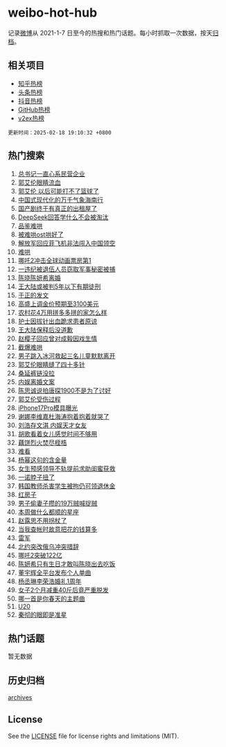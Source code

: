 # weibo-hot-hub

记录[微博](https://www.weibo.com)从 2021-1-7 日至今的热搜和热门话题。每小时抓取一次数据，按天[归档](archives)。

## 相关项目

- [知乎热榜](https://github.com/lonnyzhang423/zhihu-hot-hub)
- [头条热榜](https://github.com/lonnyzhang423/toutiao-hot-hub)
- [抖音热榜](https://github.com/lonnyzhang423/douyin-hot-hub)
- [GitHub热榜](https://github.com/lonnyzhang423/github-hot-hub)
- [v2ex热榜](https://github.com/lonnyzhang423/v2ex-hot-hub)


`更新时间：2025-02-18 19:10:32 +0800`

## 热门搜索

1. [总书记一直心系民营企业](https://m.weibo.cn/search?containerid=100103type%3D1%26t%3D10%26q%3D%23%E6%80%BB%E4%B9%A6%E8%AE%B0%E4%B8%80%E7%9B%B4%E5%BF%83%E7%B3%BB%E6%B0%91%E8%90%A5%E4%BC%81%E4%B8%9A%23&stream_entry_id=51&isnewpage=1&extparam=seat%3D1%26c_type%3D51%26cate%3D10103%26pos%3D0%26q%3D%2523%25E6%2580%25BB%25E4%25B9%25A6%25E8%25AE%25B0%25E4%25B8%2580%25E7%259B%25B4%25E5%25BF%2583%25E7%25B3%25BB%25E6%25B0%2591%25E8%2590%25A5%25E4%25BC%2581%25E4%25B8%259A%2523%26dgr%3D0%26filter_type%3Drealtimehot%26stream_entry_id%3D51%26display_time%3D1739877031%26pre_seqid%3D173987703117501070822102)
1. [郭艾伦眼睛流血](https://m.weibo.cn/search?containerid=100103type%3D1%26t%3D10%26q%3D%23%E9%83%AD%E8%89%BE%E4%BC%A6%E7%9C%BC%E7%9D%9B%E6%B5%81%E8%A1%80%23&stream_entry_id=31&isnewpage=1&extparam=seat%3D1%26flag%3D1%26realpos%3D1%26lcate%3D5001%26c_type%3D31%26cate%3D5001%26pos%3D0%26band_rank%3D1%26q%3D%2523%25E9%2583%25AD%25E8%2589%25BE%25E4%25BC%25A6%25E7%259C%25BC%25E7%259D%259B%25E6%25B5%2581%25E8%25A1%2580%2523%26dgr%3D0%26filter_type%3Drealtimehot%26stream_entry_id%3D31%26display_time%3D1739877031%26pre_seqid%3D173987703117501070822102)
1. [郭艾伦 以后可能打不了篮球了](https://m.weibo.cn/search?containerid=100103type%3D1%26t%3D10%26q%3D%E9%83%AD%E8%89%BE%E4%BC%A6+%E4%BB%A5%E5%90%8E%E5%8F%AF%E8%83%BD%E6%89%93%E4%B8%8D%E4%BA%86%E7%AF%AE%E7%90%83%E4%BA%86&stream_entry_id=31&isnewpage=1&extparam=seat%3D1%26flag%3D1%26realpos%3D2%26lcate%3D5001%26c_type%3D31%26cate%3D5001%26pos%3D1%26band_rank%3D2%26q%3D%25E9%2583%25AD%25E8%2589%25BE%25E4%25BC%25A6%2520%25E4%25BB%25A5%25E5%2590%258E%25E5%258F%25AF%25E8%2583%25BD%25E6%2589%2593%25E4%25B8%258D%25E4%25BA%2586%25E7%25AF%25AE%25E7%2590%2583%25E4%25BA%2586%26dgr%3D0%26filter_type%3Drealtimehot%26stream_entry_id%3D31%26display_time%3D1739877031%26pre_seqid%3D173987703117501070822102)
1. [中国式现代化的万千气象海南行](https://m.weibo.cn/search?containerid=100103type%3D1%26t%3D10%26q%3D%23%E4%B8%AD%E5%9B%BD%E5%BC%8F%E7%8E%B0%E4%BB%A3%E5%8C%96%E7%9A%84%E4%B8%87%E5%8D%83%E6%B0%94%E8%B1%A1%E6%B5%B7%E5%8D%97%E8%A1%8C%23&stream_entry_id=31&isnewpage=1&extparam=seat%3D1%26flag%3D0%26realpos%3D3%26lcate%3D5001%26c_type%3D31%26cate%3D5001%26pos%3D2%26band_rank%3D3%26q%3D%2523%25E4%25B8%25AD%25E5%259B%25BD%25E5%25BC%258F%25E7%258E%25B0%25E4%25BB%25A3%25E5%258C%2596%25E7%259A%2584%25E4%25B8%2587%25E5%258D%2583%25E6%25B0%2594%25E8%25B1%25A1%25E6%25B5%25B7%25E5%258D%2597%25E8%25A1%258C%2523%26dgr%3D0%26filter_type%3Drealtimehot%26stream_entry_id%3D31%26display_time%3D1739877031%26pre_seqid%3D173987703117501070822102)
1. [国产剧终于有真正的出租屋了](https://m.weibo.cn/search?containerid=100103type%3D1%26t%3D10%26q%3D%E5%9B%BD%E4%BA%A7%E5%89%A7%E7%BB%88%E4%BA%8E%E6%9C%89%E7%9C%9F%E6%AD%A3%E7%9A%84%E5%87%BA%E7%A7%9F%E5%B1%8B%E4%BA%86&stream_entry_id=31&isnewpage=1&extparam=seat%3D1%26flag%3D2%26realpos%3D4%26lcate%3D5001%26c_type%3D31%26cate%3D5001%26pos%3D3%26band_rank%3D4%26q%3D%25E5%259B%25BD%25E4%25BA%25A7%25E5%2589%25A7%25E7%25BB%2588%25E4%25BA%258E%25E6%259C%2589%25E7%259C%259F%25E6%25AD%25A3%25E7%259A%2584%25E5%2587%25BA%25E7%25A7%259F%25E5%25B1%258B%25E4%25BA%2586%26dgr%3D0%26filter_type%3Drealtimehot%26stream_entry_id%3D31%26display_time%3D1739877031%26pre_seqid%3D173987703117501070822102)
1. [DeepSeek回答学什么不会被淘汰](https://m.weibo.cn/search?containerid=100103type%3D1%26t%3D10%26q%3D%23DeepSeek%E5%9B%9E%E7%AD%94%E5%AD%A6%E4%BB%80%E4%B9%88%E4%B8%8D%E4%BC%9A%E8%A2%AB%E6%B7%98%E6%B1%B0%23&stream_entry_id=31&isnewpage=1&extparam=seat%3D1%26flag%3D1%26realpos%3D5%26lcate%3D5001%26c_type%3D31%26cate%3D5001%26pos%3D4%26band_rank%3D5%26q%3D%2523DeepSeek%25E5%259B%259E%25E7%25AD%2594%25E5%25AD%25A6%25E4%25BB%2580%25E4%25B9%2588%25E4%25B8%258D%25E4%25BC%259A%25E8%25A2%25AB%25E6%25B7%2598%25E6%25B1%25B0%2523%26dgr%3D0%26filter_type%3Drealtimehot%26stream_entry_id%3D31%26display_time%3D1739877031%26pre_seqid%3D173987703117501070822102)
1. [品鉴难哄](https://m.weibo.cn/search?containerid=100103type%3D1%26t%3D10%26q%3D%E5%93%81%E9%89%B4%E9%9A%BE%E5%93%84&stream_entry_id=31&isnewpage=1&extparam=seat%3D1%26flag%3D0%26realpos%3D6%26lcate%3D5001%26c_type%3D31%26cate%3D5001%26pos%3D5%26band_rank%3D6%26q%3D%25E5%2593%2581%25E9%2589%25B4%25E9%259A%25BE%25E5%2593%2584%26dgr%3D0%26filter_type%3Drealtimehot%26stream_entry_id%3D31%26display_time%3D1739877031%26pre_seqid%3D173987703117501070822102)
1. [被难哄ost哄好了](https://m.weibo.cn/search?containerid=100103type%3D1%26t%3D10%26q%3D%23%E8%A2%AB%E9%9A%BE%E5%93%84ost%E5%93%84%E5%A5%BD%E4%BA%86%23&stream_entry_id=31&isnewpage=1&extparam=seat%3D1%26stream_entry_id%3D31%26filter_type%3Drealtimehot%26lcate%3D5001%26c_type%3D31%26is_ad_pos%3D1%26band_rank%3D7%26cate%3D5001%26q%3D%2523%25E8%25A2%25AB%25E9%259A%25BE%25E5%2593%2584ost%25E5%2593%2584%25E5%25A5%25BD%25E4%25BA%2586%2523%26dgr%3D0%26pos%3D6%26adid%3D276188%26display_time%3D1739877031%26pre_seqid%3D173987703117501070822102)
1. [解放军回应菲飞机非法闯入中国领空](https://m.weibo.cn/search?containerid=100103type%3D1%26t%3D10%26q%3D%23%E8%A7%A3%E6%94%BE%E5%86%9B%E5%9B%9E%E5%BA%94%E8%8F%B2%E9%A3%9E%E6%9C%BA%E9%9D%9E%E6%B3%95%E9%97%AF%E5%85%A5%E4%B8%AD%E5%9B%BD%E9%A2%86%E7%A9%BA%23&stream_entry_id=31&isnewpage=1&extparam=seat%3D1%26flag%3D1%26realpos%3D7%26lcate%3D5001%26c_type%3D31%26cate%3D5001%26pos%3D7%26band_rank%3D7%26q%3D%2523%25E8%25A7%25A3%25E6%2594%25BE%25E5%2586%259B%25E5%259B%259E%25E5%25BA%2594%25E8%258F%25B2%25E9%25A3%259E%25E6%259C%25BA%25E9%259D%259E%25E6%25B3%2595%25E9%2597%25AF%25E5%2585%25A5%25E4%25B8%25AD%25E5%259B%25BD%25E9%25A2%2586%25E7%25A9%25BA%2523%26dgr%3D0%26filter_type%3Drealtimehot%26stream_entry_id%3D31%26display_time%3D1739877031%26pre_seqid%3D173987703117501070822102)
1. [难哄](https://m.weibo.cn/search?containerid=100103type%3D1%26t%3D10%26q%3D%E9%9A%BE%E5%93%84&stream_entry_id=31&isnewpage=1&extparam=seat%3D1%26flag%3D16%26realpos%3D8%26lcate%3D5001%26c_type%3D31%26cate%3D5001%26pos%3D8%26band_rank%3D8%26q%3D%25E9%259A%25BE%25E5%2593%2584%26dgr%3D0%26filter_type%3Drealtimehot%26stream_entry_id%3D31%26display_time%3D1739877031%26pre_seqid%3D173987703117501070822102)
1. [哪吒2冲击全球动画票房第1](https://m.weibo.cn/search?containerid=100103type%3D1%26t%3D10%26q%3D%23%E5%93%AA%E5%90%922%E5%86%B2%E5%87%BB%E5%85%A8%E7%90%83%E5%8A%A8%E7%94%BB%E7%A5%A8%E6%88%BF%E7%AC%AC1%23&stream_entry_id=31&isnewpage=1&extparam=seat%3D1%26flag%3D0%26realpos%3D9%26lcate%3D5001%26c_type%3D31%26cate%3D5001%26pos%3D9%26band_rank%3D9%26q%3D%2523%25E5%2593%25AA%25E5%2590%25922%25E5%2586%25B2%25E5%2587%25BB%25E5%2585%25A8%25E7%2590%2583%25E5%258A%25A8%25E7%2594%25BB%25E7%25A5%25A8%25E6%2588%25BF%25E7%25AC%25AC1%2523%26dgr%3D0%26filter_type%3Drealtimehot%26stream_entry_id%3D31%26display_time%3D1739877031%26pre_seqid%3D173987703117501070822102)
1. [一违纪被退伍人员窃取军事秘密被捕](https://m.weibo.cn/search?containerid=100103type%3D1%26t%3D10%26q%3D%23%E4%B8%80%E8%BF%9D%E7%BA%AA%E8%A2%AB%E9%80%80%E4%BC%8D%E4%BA%BA%E5%91%98%E7%AA%83%E5%8F%96%E5%86%9B%E4%BA%8B%E7%A7%98%E5%AF%86%E8%A2%AB%E6%8D%95%23&stream_entry_id=31&isnewpage=1&extparam=seat%3D1%26flag%3D1%26realpos%3D10%26lcate%3D5001%26c_type%3D31%26cate%3D5001%26pos%3D10%26band_rank%3D10%26q%3D%2523%25E4%25B8%2580%25E8%25BF%259D%25E7%25BA%25AA%25E8%25A2%25AB%25E9%2580%2580%25E4%25BC%258D%25E4%25BA%25BA%25E5%2591%2598%25E7%25AA%2583%25E5%258F%2596%25E5%2586%259B%25E4%25BA%258B%25E7%25A7%2598%25E5%25AF%2586%25E8%25A2%25AB%25E6%258D%2595%2523%26dgr%3D0%26filter_type%3Drealtimehot%26stream_entry_id%3D31%26display_time%3D1739877031%26pre_seqid%3D173987703117501070822102)
1. [陈晓陈妍希离婚](https://m.weibo.cn/search?containerid=100103type%3D1%26t%3D10%26q%3D%23%E9%99%88%E6%99%93%E9%99%88%E5%A6%8D%E5%B8%8C%E7%A6%BB%E5%A9%9A%23&stream_entry_id=31&isnewpage=1&extparam=seat%3D1%26flag%3D2%26realpos%3D11%26lcate%3D5001%26c_type%3D31%26cate%3D5001%26pos%3D11%26band_rank%3D11%26q%3D%2523%25E9%2599%2588%25E6%2599%2593%25E9%2599%2588%25E5%25A6%258D%25E5%25B8%258C%25E7%25A6%25BB%25E5%25A9%259A%2523%26dgr%3D0%26filter_type%3Drealtimehot%26stream_entry_id%3D31%26display_time%3D1739877031%26pre_seqid%3D173987703117501070822102)
1. [王大陆或被判5年以下有期徒刑](https://m.weibo.cn/search?containerid=100103type%3D1%26t%3D10%26q%3D%23%E7%8E%8B%E5%A4%A7%E9%99%86%E6%88%96%E8%A2%AB%E5%88%A45%E5%B9%B4%E4%BB%A5%E4%B8%8B%E6%9C%89%E6%9C%9F%E5%BE%92%E5%88%91%23&stream_entry_id=31&isnewpage=1&extparam=seat%3D1%26flag%3D1%26realpos%3D12%26lcate%3D5001%26c_type%3D31%26cate%3D5001%26pos%3D12%26band_rank%3D12%26q%3D%2523%25E7%258E%258B%25E5%25A4%25A7%25E9%2599%2586%25E6%2588%2596%25E8%25A2%25AB%25E5%2588%25A45%25E5%25B9%25B4%25E4%25BB%25A5%25E4%25B8%258B%25E6%259C%2589%25E6%259C%259F%25E5%25BE%2592%25E5%2588%2591%2523%26dgr%3D0%26filter_type%3Drealtimehot%26stream_entry_id%3D31%26display_time%3D1739877031%26pre_seqid%3D173987703117501070822102)
1. [于正的发文](https://m.weibo.cn/search?containerid=100103type%3D1%26t%3D10%26q%3D%23%E4%BA%8E%E6%AD%A3%E7%9A%84%E5%8F%91%E6%96%87%23&stream_entry_id=31&isnewpage=1&extparam=seat%3D1%26flag%3D0%26realpos%3D13%26lcate%3D5001%26c_type%3D31%26cate%3D5001%26pos%3D13%26band_rank%3D13%26q%3D%2523%25E4%25BA%258E%25E6%25AD%25A3%25E7%259A%2584%25E5%258F%2591%25E6%2596%2587%2523%26dgr%3D0%26filter_type%3Drealtimehot%26stream_entry_id%3D31%26display_time%3D1739877031%26pre_seqid%3D173987703117501070822102)
1. [高盛上调金价预期至3100美元](https://m.weibo.cn/search?containerid=100103type%3D1%26t%3D10%26q%3D%23%E9%AB%98%E7%9B%9B%E4%B8%8A%E8%B0%83%E9%87%91%E4%BB%B7%E9%A2%84%E6%9C%9F%E8%87%B33100%E7%BE%8E%E5%85%83%23&stream_entry_id=31&isnewpage=1&extparam=seat%3D1%26flag%3D1%26realpos%3D14%26lcate%3D5001%26c_type%3D31%26cate%3D5001%26pos%3D14%26band_rank%3D14%26q%3D%2523%25E9%25AB%2598%25E7%259B%259B%25E4%25B8%258A%25E8%25B0%2583%25E9%2587%2591%25E4%25BB%25B7%25E9%25A2%2584%25E6%259C%259F%25E8%2587%25B33100%25E7%25BE%258E%25E5%2585%2583%2523%26dgr%3D0%26filter_type%3Drealtimehot%26stream_entry_id%3D31%26display_time%3D1739877031%26pre_seqid%3D173987703117501070822102)
1. [农村花4万用拼多多拼的家怎么样](https://m.weibo.cn/search?containerid=100103type%3D1%26t%3D10%26q%3D%23%E5%86%9C%E6%9D%91%E8%8A%B14%E4%B8%87%E7%94%A8%E6%8B%BC%E5%A4%9A%E5%A4%9A%E6%8B%BC%E7%9A%84%E5%AE%B6%E6%80%8E%E4%B9%88%E6%A0%B7%23&stream_entry_id=31&isnewpage=1&extparam=seat%3D1%26flag%3D0%26stream_entry_id%3D31%26filter_type%3Drealtimehot%26lcate%3D5001%26c_type%3D31%26realpos%3D15%26cate%3D5001%26band_rank%3D15%26q%3D%2523%25E5%2586%259C%25E6%259D%2591%25E8%258A%25B14%25E4%25B8%2587%25E7%2594%25A8%25E6%258B%25BC%25E5%25A4%259A%25E5%25A4%259A%25E6%258B%25BC%25E7%259A%2584%25E5%25AE%25B6%25E6%2580%258E%25E4%25B9%2588%25E6%25A0%25B7%2523%26dgr%3D0%26pos%3D15%26adid%3D276256%26display_time%3D1739877031%26pre_seqid%3D173987703117501070822102)
1. [护士因拔针出血跪求患者原谅](https://m.weibo.cn/search?containerid=100103type%3D1%26t%3D10%26q%3D%23%E6%8A%A4%E5%A3%AB%E5%9B%A0%E6%8B%94%E9%92%88%E5%87%BA%E8%A1%80%E8%B7%AA%E6%B1%82%E6%82%A3%E8%80%85%E5%8E%9F%E8%B0%85%23&stream_entry_id=31&isnewpage=1&extparam=seat%3D1%26flag%3D0%26realpos%3D16%26lcate%3D5001%26c_type%3D31%26cate%3D5001%26pos%3D16%26band_rank%3D16%26q%3D%2523%25E6%258A%25A4%25E5%25A3%25AB%25E5%259B%25A0%25E6%258B%2594%25E9%2592%2588%25E5%2587%25BA%25E8%25A1%2580%25E8%25B7%25AA%25E6%25B1%2582%25E6%2582%25A3%25E8%2580%2585%25E5%258E%259F%25E8%25B0%2585%2523%26dgr%3D0%26filter_type%3Drealtimehot%26stream_entry_id%3D31%26display_time%3D1739877031%26pre_seqid%3D173987703117501070822102)
1. [王大陆保释后没道歉](https://m.weibo.cn/search?containerid=100103type%3D1%26t%3D10%26q%3D%23%E7%8E%8B%E5%A4%A7%E9%99%86%E4%BF%9D%E9%87%8A%E5%90%8E%E6%B2%A1%E9%81%93%E6%AD%89%23&stream_entry_id=31&isnewpage=1&extparam=seat%3D1%26flag%3D1%26realpos%3D17%26lcate%3D5001%26c_type%3D31%26cate%3D5001%26pos%3D17%26band_rank%3D17%26q%3D%2523%25E7%258E%258B%25E5%25A4%25A7%25E9%2599%2586%25E4%25BF%259D%25E9%2587%258A%25E5%2590%258E%25E6%25B2%25A1%25E9%2581%2593%25E6%25AD%2589%2523%26dgr%3D0%26filter_type%3Drealtimehot%26stream_entry_id%3D31%26display_time%3D1739877031%26pre_seqid%3D173987703117501070822102)
1. [赵樱子回应曾对成毅因戏生情](https://m.weibo.cn/search?containerid=100103type%3D1%26t%3D10%26q%3D%E8%B5%B5%E6%A8%B1%E5%AD%90%E5%9B%9E%E5%BA%94%E6%9B%BE%E5%AF%B9%E6%88%90%E6%AF%85%E5%9B%A0%E6%88%8F%E7%94%9F%E6%83%85&stream_entry_id=31&isnewpage=1&extparam=seat%3D1%26flag%3D0%26realpos%3D18%26lcate%3D5001%26c_type%3D31%26cate%3D5001%26pos%3D18%26band_rank%3D18%26q%3D%25E8%25B5%25B5%25E6%25A8%25B1%25E5%25AD%2590%25E5%259B%259E%25E5%25BA%2594%25E6%259B%25BE%25E5%25AF%25B9%25E6%2588%2590%25E6%25AF%2585%25E5%259B%25A0%25E6%2588%258F%25E7%2594%259F%25E6%2583%2585%26dgr%3D0%26filter_type%3Drealtimehot%26stream_entry_id%3D31%26display_time%3D1739877031%26pre_seqid%3D173987703117501070822102)
1. [截爆难哄](https://m.weibo.cn/search?containerid=100103type%3D1%26t%3D10%26q%3D%23%E6%88%AA%E7%88%86%E9%9A%BE%E5%93%84%23&stream_entry_id=31&isnewpage=1&extparam=seat%3D1%26flag%3D0%26realpos%3D19%26lcate%3D5001%26c_type%3D31%26cate%3D5001%26pos%3D19%26band_rank%3D19%26q%3D%2523%25E6%2588%25AA%25E7%2588%2586%25E9%259A%25BE%25E5%2593%2584%2523%26dgr%3D0%26filter_type%3Drealtimehot%26stream_entry_id%3D31%26display_time%3D1739877031%26pre_seqid%3D173987703117501070822102)
1. [男子跳入冰河救起三名儿童默默离开](https://m.weibo.cn/search?containerid=100103type%3D1%26t%3D10%26q%3D%23%E7%94%B7%E5%AD%90%E8%B7%B3%E5%85%A5%E5%86%B0%E6%B2%B3%E6%95%91%E8%B5%B7%E4%B8%89%E5%90%8D%E5%84%BF%E7%AB%A5%E9%BB%98%E9%BB%98%E7%A6%BB%E5%BC%80%23&stream_entry_id=31&isnewpage=1&extparam=seat%3D1%26flag%3D1%26realpos%3D20%26lcate%3D5001%26c_type%3D31%26cate%3D5001%26pos%3D20%26band_rank%3D20%26q%3D%2523%25E7%2594%25B7%25E5%25AD%2590%25E8%25B7%25B3%25E5%2585%25A5%25E5%2586%25B0%25E6%25B2%25B3%25E6%2595%2591%25E8%25B5%25B7%25E4%25B8%2589%25E5%2590%258D%25E5%2584%25BF%25E7%25AB%25A5%25E9%25BB%2598%25E9%25BB%2598%25E7%25A6%25BB%25E5%25BC%2580%2523%26dgr%3D0%26filter_type%3Drealtimehot%26stream_entry_id%3D31%26display_time%3D1739877031%26pre_seqid%3D173987703117501070822102)
1. [郭艾伦眼睛缝了四十多针](https://m.weibo.cn/search?containerid=100103type%3D1%26t%3D10%26q%3D%23%E9%83%AD%E8%89%BE%E4%BC%A6%E7%9C%BC%E7%9D%9B%E7%BC%9D%E4%BA%86%E5%9B%9B%E5%8D%81%E5%A4%9A%E9%92%88%23&stream_entry_id=31&isnewpage=1&extparam=seat%3D1%26flag%3D1%26realpos%3D21%26lcate%3D5001%26c_type%3D31%26cate%3D5001%26pos%3D21%26band_rank%3D21%26q%3D%2523%25E9%2583%25AD%25E8%2589%25BE%25E4%25BC%25A6%25E7%259C%25BC%25E7%259D%259B%25E7%25BC%259D%25E4%25BA%2586%25E5%259B%259B%25E5%258D%2581%25E5%25A4%259A%25E9%2592%2588%2523%26dgr%3D0%26filter_type%3Drealtimehot%26stream_entry_id%3D31%26display_time%3D1739877031%26pre_seqid%3D173987703117501070822102)
1. [桑延裤链没拉](https://m.weibo.cn/search?containerid=100103type%3D1%26t%3D10%26q%3D%E6%A1%91%E5%BB%B6%E8%A3%A4%E9%93%BE%E6%B2%A1%E6%8B%89&stream_entry_id=31&isnewpage=1&extparam=seat%3D1%26flag%3D1%26realpos%3D22%26lcate%3D5001%26c_type%3D31%26cate%3D5001%26pos%3D22%26band_rank%3D22%26q%3D%25E6%25A1%2591%25E5%25BB%25B6%25E8%25A3%25A4%25E9%2593%25BE%25E6%25B2%25A1%25E6%258B%2589%26dgr%3D0%26filter_type%3Drealtimehot%26stream_entry_id%3D31%26display_time%3D1739877031%26pre_seqid%3D173987703117501070822102)
1. [内娱离婚文案](https://m.weibo.cn/search?containerid=100103type%3D1%26t%3D10%26q%3D%E5%86%85%E5%A8%B1%E7%A6%BB%E5%A9%9A%E6%96%87%E6%A1%88&stream_entry_id=31&isnewpage=1&extparam=seat%3D1%26flag%3D0%26realpos%3D23%26lcate%3D5001%26c_type%3D31%26cate%3D5001%26pos%3D23%26band_rank%3D23%26q%3D%25E5%2586%2585%25E5%25A8%25B1%25E7%25A6%25BB%25E5%25A9%259A%25E6%2596%2587%25E6%25A1%2588%26dgr%3D0%26filter_type%3Drealtimehot%26stream_entry_id%3D31%26display_time%3D1739877031%26pre_seqid%3D173987703117501070822102)
1. [陈思诚说拍唐探1900不是为了讨好](https://m.weibo.cn/search?containerid=100103type%3D1%26t%3D10%26q%3D%23%E9%99%88%E6%80%9D%E8%AF%9A%E8%AF%B4%E6%8B%8D%E5%94%90%E6%8E%A21900%E4%B8%8D%E6%98%AF%E4%B8%BA%E4%BA%86%E8%AE%A8%E5%A5%BD%23&stream_entry_id=31&isnewpage=1&extparam=seat%3D1%26flag%3D1%26realpos%3D24%26lcate%3D5001%26c_type%3D31%26cate%3D5001%26pos%3D24%26band_rank%3D24%26q%3D%2523%25E9%2599%2588%25E6%2580%259D%25E8%25AF%259A%25E8%25AF%25B4%25E6%258B%258D%25E5%2594%2590%25E6%258E%25A21900%25E4%25B8%258D%25E6%2598%25AF%25E4%25B8%25BA%25E4%25BA%2586%25E8%25AE%25A8%25E5%25A5%25BD%2523%26dgr%3D0%26filter_type%3Drealtimehot%26stream_entry_id%3D31%26display_time%3D1739877031%26pre_seqid%3D173987703117501070822102)
1. [郭艾伦受伤过程](https://m.weibo.cn/search?containerid=100103type%3D1%26t%3D10%26q%3D%23%E9%83%AD%E8%89%BE%E4%BC%A6%E5%8F%97%E4%BC%A4%E8%BF%87%E7%A8%8B%23&stream_entry_id=31&isnewpage=1&extparam=seat%3D1%26flag%3D1%26realpos%3D25%26lcate%3D5001%26c_type%3D31%26cate%3D5001%26pos%3D25%26band_rank%3D25%26q%3D%2523%25E9%2583%25AD%25E8%2589%25BE%25E4%25BC%25A6%25E5%258F%2597%25E4%25BC%25A4%25E8%25BF%2587%25E7%25A8%258B%2523%26dgr%3D0%26filter_type%3Drealtimehot%26stream_entry_id%3D31%26display_time%3D1739877031%26pre_seqid%3D173987703117501070822102)
1. [iPhone17Pro模具曝光](https://m.weibo.cn/search?containerid=100103type%3D1%26t%3D10%26q%3D%23iPhone17Pro%E6%A8%A1%E5%85%B7%E6%9B%9D%E5%85%89%23&stream_entry_id=31&isnewpage=1&extparam=seat%3D1%26flag%3D0%26realpos%3D26%26lcate%3D5001%26c_type%3D31%26cate%3D5001%26pos%3D26%26band_rank%3D26%26q%3D%2523iPhone17Pro%25E6%25A8%25A1%25E5%2585%25B7%25E6%259B%259D%25E5%2585%2589%2523%26dgr%3D0%26filter_type%3Drealtimehot%26stream_entry_id%3D31%26display_time%3D1739877031%26pre_seqid%3D173987703117501070822102)
1. [谢娜李维嘉杜海涛抱着抱着就哭了](https://m.weibo.cn/search?containerid=100103type%3D1%26t%3D10%26q%3D%E8%B0%A2%E5%A8%9C%E6%9D%8E%E7%BB%B4%E5%98%89%E6%9D%9C%E6%B5%B7%E6%B6%9B%E6%8A%B1%E7%9D%80%E6%8A%B1%E7%9D%80%E5%B0%B1%E5%93%AD%E4%BA%86&stream_entry_id=31&isnewpage=1&extparam=seat%3D1%26flag%3D1%26realpos%3D27%26lcate%3D5001%26c_type%3D31%26cate%3D5001%26pos%3D27%26band_rank%3D27%26q%3D%25E8%25B0%25A2%25E5%25A8%259C%25E6%259D%258E%25E7%25BB%25B4%25E5%2598%2589%25E6%259D%259C%25E6%25B5%25B7%25E6%25B6%259B%25E6%258A%25B1%25E7%259D%2580%25E6%258A%25B1%25E7%259D%2580%25E5%25B0%25B1%25E5%2593%25AD%25E4%25BA%2586%26dgr%3D0%26filter_type%3Drealtimehot%26stream_entry_id%3D31%26display_time%3D1739877031%26pre_seqid%3D173987703117501070822102)
1. [刘浩存文淇 内娱天才女友](https://m.weibo.cn/search?containerid=100103type%3D1%26t%3D10%26q%3D%E5%88%98%E6%B5%A9%E5%AD%98%E6%96%87%E6%B7%87+%E5%86%85%E5%A8%B1%E5%A4%A9%E6%89%8D%E5%A5%B3%E5%8F%8B&stream_entry_id=31&isnewpage=1&extparam=seat%3D1%26flag%3D1%26realpos%3D28%26lcate%3D5001%26c_type%3D31%26cate%3D5001%26pos%3D28%26band_rank%3D28%26q%3D%25E5%2588%2598%25E6%25B5%25A9%25E5%25AD%2598%25E6%2596%2587%25E6%25B7%2587%2520%25E5%2586%2585%25E5%25A8%25B1%25E5%25A4%25A9%25E6%2589%258D%25E5%25A5%25B3%25E5%258F%258B%26dgr%3D0%26filter_type%3Drealtimehot%26stream_entry_id%3D31%26display_time%3D1739877031%26pre_seqid%3D173987703117501070822102)
1. [胡歌看着女儿感觉时间不够用](https://m.weibo.cn/search?containerid=100103type%3D1%26t%3D10%26q%3D%23%E8%83%A1%E6%AD%8C%E7%9C%8B%E7%9D%80%E5%A5%B3%E5%84%BF%E6%84%9F%E8%A7%89%E6%97%B6%E9%97%B4%E4%B8%8D%E5%A4%9F%E7%94%A8%23&stream_entry_id=31&isnewpage=1&extparam=seat%3D1%26flag%3D1%26realpos%3D29%26lcate%3D5001%26c_type%3D31%26cate%3D5001%26pos%3D29%26band_rank%3D29%26q%3D%2523%25E8%2583%25A1%25E6%25AD%258C%25E7%259C%258B%25E7%259D%2580%25E5%25A5%25B3%25E5%2584%25BF%25E6%2584%259F%25E8%25A7%2589%25E6%2597%25B6%25E9%2597%25B4%25E4%25B8%258D%25E5%25A4%259F%25E7%2594%25A8%2523%26dgr%3D0%26filter_type%3Drealtimehot%26stream_entry_id%3D31%26display_time%3D1739877031%26pre_seqid%3D173987703117501070822102)
1. [藕饼烈火焚尽桎梏](https://m.weibo.cn/search?containerid=100103type%3D1%26t%3D10%26q%3D%E8%97%95%E9%A5%BC%E7%83%88%E7%81%AB%E7%84%9A%E5%B0%BD%E6%A1%8E%E6%A2%8F&stream_entry_id=31&isnewpage=1&extparam=seat%3D1%26flag%3D1%26realpos%3D30%26lcate%3D5001%26c_type%3D31%26cate%3D5001%26pos%3D30%26band_rank%3D30%26q%3D%25E8%2597%2595%25E9%25A5%25BC%25E7%2583%2588%25E7%2581%25AB%25E7%2584%259A%25E5%25B0%25BD%25E6%25A1%258E%25E6%25A2%258F%26dgr%3D0%26filter_type%3Drealtimehot%26stream_entry_id%3D31%26display_time%3D1739877031%26pre_seqid%3D173987703117501070822102)
1. [难看](https://m.weibo.cn/search?containerid=100103type%3D1%26t%3D10%26q%3D%E9%9A%BE%E7%9C%8B&stream_entry_id=31&isnewpage=1&extparam=seat%3D1%26flag%3D0%26realpos%3D31%26lcate%3D5001%26c_type%3D31%26cate%3D5001%26pos%3D31%26band_rank%3D31%26q%3D%25E9%259A%25BE%25E7%259C%258B%26dgr%3D0%26filter_type%3Drealtimehot%26stream_entry_id%3D31%26display_time%3D1739877031%26pre_seqid%3D173987703117501070822102)
1. [杨幂这句的含金量](https://m.weibo.cn/search?containerid=100103type%3D1%26t%3D10%26q%3D%E6%9D%A8%E5%B9%82%E8%BF%99%E5%8F%A5%E7%9A%84%E5%90%AB%E9%87%91%E9%87%8F&stream_entry_id=31&isnewpage=1&extparam=seat%3D1%26flag%3D0%26realpos%3D32%26lcate%3D5001%26c_type%3D31%26cate%3D5001%26pos%3D32%26band_rank%3D32%26q%3D%25E6%259D%25A8%25E5%25B9%2582%25E8%25BF%2599%25E5%258F%25A5%25E7%259A%2584%25E5%2590%25AB%25E9%2587%2591%25E9%2587%258F%26dgr%3D0%26filter_type%3Drealtimehot%26stream_entry_id%3D31%26display_time%3D1739877031%26pre_seqid%3D173987703117501070822102)
1. [女生预感领导不轨提前求助闺蜜获救](https://m.weibo.cn/search?containerid=100103type%3D1%26t%3D10%26q%3D%23%E5%A5%B3%E7%94%9F%E9%A2%84%E6%84%9F%E9%A2%86%E5%AF%BC%E4%B8%8D%E8%BD%A8%E6%8F%90%E5%89%8D%E6%B1%82%E5%8A%A9%E9%97%BA%E8%9C%9C%E8%8E%B7%E6%95%91%23&stream_entry_id=31&isnewpage=1&extparam=seat%3D1%26flag%3D1%26realpos%3D33%26lcate%3D5001%26c_type%3D31%26cate%3D5001%26pos%3D33%26band_rank%3D33%26q%3D%2523%25E5%25A5%25B3%25E7%2594%259F%25E9%25A2%2584%25E6%2584%259F%25E9%25A2%2586%25E5%25AF%25BC%25E4%25B8%258D%25E8%25BD%25A8%25E6%258F%2590%25E5%2589%258D%25E6%25B1%2582%25E5%258A%25A9%25E9%2597%25BA%25E8%259C%259C%25E8%258E%25B7%25E6%2595%2591%2523%26dgr%3D0%26filter_type%3Drealtimehot%26stream_entry_id%3D31%26display_time%3D1739877031%26pre_seqid%3D173987703117501070822102)
1. [一诺脖子扭了](https://m.weibo.cn/search?containerid=100103type%3D1%26t%3D10%26q%3D%E4%B8%80%E8%AF%BA%E8%84%96%E5%AD%90%E6%89%AD%E4%BA%86&stream_entry_id=31&isnewpage=1&extparam=seat%3D1%26flag%3D1%26realpos%3D34%26lcate%3D5001%26c_type%3D31%26cate%3D5001%26pos%3D34%26band_rank%3D34%26q%3D%25E4%25B8%2580%25E8%25AF%25BA%25E8%2584%2596%25E5%25AD%2590%25E6%2589%25AD%25E4%25BA%2586%26dgr%3D0%26filter_type%3Drealtimehot%26stream_entry_id%3D31%26display_time%3D1739877031%26pre_seqid%3D173987703117501070822102)
1. [韩国教师杀害学生被拘仍可领退休金](https://m.weibo.cn/search?containerid=100103type%3D1%26t%3D10%26q%3D%23%E9%9F%A9%E5%9B%BD%E6%95%99%E5%B8%88%E6%9D%80%E5%AE%B3%E5%AD%A6%E7%94%9F%E8%A2%AB%E6%8B%98%E4%BB%8D%E5%8F%AF%E9%A2%86%E9%80%80%E4%BC%91%E9%87%91%23&stream_entry_id=31&isnewpage=1&extparam=seat%3D1%26flag%3D1%26realpos%3D35%26lcate%3D5001%26c_type%3D31%26cate%3D5001%26pos%3D35%26band_rank%3D35%26q%3D%2523%25E9%259F%25A9%25E5%259B%25BD%25E6%2595%2599%25E5%25B8%2588%25E6%259D%2580%25E5%25AE%25B3%25E5%25AD%25A6%25E7%2594%259F%25E8%25A2%25AB%25E6%258B%2598%25E4%25BB%258D%25E5%258F%25AF%25E9%25A2%2586%25E9%2580%2580%25E4%25BC%2591%25E9%2587%2591%2523%26dgr%3D0%26filter_type%3Drealtimehot%26stream_entry_id%3D31%26display_time%3D1739877031%26pre_seqid%3D173987703117501070822102)
1. [红房子](https://m.weibo.cn/search?containerid=100103type%3D1%26t%3D10%26q%3D%E7%BA%A2%E6%88%BF%E5%AD%90&stream_entry_id=31&isnewpage=1&extparam=seat%3D1%26flag%3D1%26realpos%3D36%26lcate%3D5001%26c_type%3D31%26cate%3D5001%26pos%3D36%26band_rank%3D36%26q%3D%25E7%25BA%25A2%25E6%2588%25BF%25E5%25AD%2590%26dgr%3D0%26filter_type%3Drealtimehot%26stream_entry_id%3D31%26display_time%3D1739877031%26pre_seqid%3D173987703117501070822102)
1. [男子偷妻子攒的19万贼喊捉贼](https://m.weibo.cn/search?containerid=100103type%3D1%26t%3D10%26q%3D%23%E7%94%B7%E5%AD%90%E5%81%B7%E5%A6%BB%E5%AD%90%E6%94%92%E7%9A%8419%E4%B8%87%E8%B4%BC%E5%96%8A%E6%8D%89%E8%B4%BC%23&stream_entry_id=31&isnewpage=1&extparam=seat%3D1%26flag%3D0%26realpos%3D37%26lcate%3D5001%26c_type%3D31%26cate%3D5001%26pos%3D37%26band_rank%3D37%26q%3D%2523%25E7%2594%25B7%25E5%25AD%2590%25E5%2581%25B7%25E5%25A6%25BB%25E5%25AD%2590%25E6%2594%2592%25E7%259A%258419%25E4%25B8%2587%25E8%25B4%25BC%25E5%2596%258A%25E6%258D%2589%25E8%25B4%25BC%2523%26dgr%3D0%26filter_type%3Drealtimehot%26stream_entry_id%3D31%26display_time%3D1739877031%26pre_seqid%3D173987703117501070822102)
1. [本周做什么都顺的星座](https://m.weibo.cn/search?containerid=100103type%3D1%26t%3D10%26q%3D%23%E6%9C%AC%E5%91%A8%E5%81%9A%E4%BB%80%E4%B9%88%E9%83%BD%E9%A1%BA%E7%9A%84%E6%98%9F%E5%BA%A7%23&stream_entry_id=31&isnewpage=1&extparam=seat%3D1%26flag%3D1%26realpos%3D38%26lcate%3D5001%26c_type%3D31%26cate%3D5001%26pos%3D38%26band_rank%3D38%26q%3D%2523%25E6%259C%25AC%25E5%2591%25A8%25E5%2581%259A%25E4%25BB%2580%25E4%25B9%2588%25E9%2583%25BD%25E9%25A1%25BA%25E7%259A%2584%25E6%2598%259F%25E5%25BA%25A7%2523%26dgr%3D0%26filter_type%3Drealtimehot%26stream_entry_id%3D31%26display_time%3D1739877031%26pre_seqid%3D173987703117501070822102)
1. [赵露思不用拐杖了](https://m.weibo.cn/search?containerid=100103type%3D1%26t%3D10%26q%3D%23%E8%B5%B5%E9%9C%B2%E6%80%9D%E4%B8%8D%E7%94%A8%E6%8B%90%E6%9D%96%E4%BA%86%23&stream_entry_id=31&isnewpage=1&extparam=seat%3D1%26flag%3D0%26realpos%3D39%26lcate%3D5001%26c_type%3D31%26cate%3D5001%26pos%3D39%26band_rank%3D39%26q%3D%2523%25E8%25B5%25B5%25E9%259C%25B2%25E6%2580%259D%25E4%25B8%258D%25E7%2594%25A8%25E6%258B%2590%25E6%259D%2596%25E4%25BA%2586%2523%26dgr%3D0%26filter_type%3Drealtimehot%26stream_entry_id%3D31%26display_time%3D1739877031%26pre_seqid%3D173987703117501070822102)
1. [当我查帐时故意把花的钱算多](https://m.weibo.cn/search?containerid=100103type%3D1%26t%3D10%26q%3D%23%E5%BD%93%E6%88%91%E6%9F%A5%E5%B8%90%E6%97%B6%E6%95%85%E6%84%8F%E6%8A%8A%E8%8A%B1%E7%9A%84%E9%92%B1%E7%AE%97%E5%A4%9A%23&stream_entry_id=31&isnewpage=1&extparam=seat%3D1%26flag%3D1%26realpos%3D40%26lcate%3D5001%26c_type%3D31%26cate%3D5001%26pos%3D40%26band_rank%3D40%26q%3D%2523%25E5%25BD%2593%25E6%2588%2591%25E6%259F%25A5%25E5%25B8%2590%25E6%2597%25B6%25E6%2595%2585%25E6%2584%258F%25E6%258A%258A%25E8%258A%25B1%25E7%259A%2584%25E9%2592%25B1%25E7%25AE%2597%25E5%25A4%259A%2523%26dgr%3D0%26filter_type%3Drealtimehot%26stream_entry_id%3D31%26display_time%3D1739877031%26pre_seqid%3D173987703117501070822102)
1. [雷军](https://m.weibo.cn/search?containerid=100103type%3D1%26t%3D10%26q%3D%E9%9B%B7%E5%86%9B&stream_entry_id=31&isnewpage=1&extparam=seat%3D1%26flag%3D1%26realpos%3D41%26lcate%3D5001%26c_type%3D31%26cate%3D5001%26pos%3D41%26band_rank%3D41%26q%3D%25E9%259B%25B7%25E5%2586%259B%26dgr%3D0%26filter_type%3Drealtimehot%26stream_entry_id%3D31%26display_time%3D1739877031%26pre_seqid%3D173987703117501070822102)
1. [北约突改俄乌冲突措辞](https://m.weibo.cn/search?containerid=100103type%3D1%26t%3D10%26q%3D%23%E5%8C%97%E7%BA%A6%E7%AA%81%E6%94%B9%E4%BF%84%E4%B9%8C%E5%86%B2%E7%AA%81%E6%8E%AA%E8%BE%9E%23&stream_entry_id=31&isnewpage=1&extparam=seat%3D1%26flag%3D0%26realpos%3D42%26lcate%3D5001%26c_type%3D31%26cate%3D5001%26pos%3D42%26band_rank%3D42%26q%3D%2523%25E5%258C%2597%25E7%25BA%25A6%25E7%25AA%2581%25E6%2594%25B9%25E4%25BF%2584%25E4%25B9%258C%25E5%2586%25B2%25E7%25AA%2581%25E6%258E%25AA%25E8%25BE%259E%2523%26dgr%3D0%26filter_type%3Drealtimehot%26stream_entry_id%3D31%26display_time%3D1739877031%26pre_seqid%3D173987703117501070822102)
1. [哪吒2突破122亿](https://m.weibo.cn/search?containerid=100103type%3D1%26t%3D10%26q%3D%23%E5%93%AA%E5%90%922%E7%AA%81%E7%A0%B4122%E4%BA%BF%23&stream_entry_id=31&isnewpage=1&extparam=seat%3D1%26flag%3D0%26realpos%3D43%26lcate%3D5001%26c_type%3D31%26cate%3D5001%26pos%3D43%26band_rank%3D43%26q%3D%2523%25E5%2593%25AA%25E5%2590%25922%25E7%25AA%2581%25E7%25A0%25B4122%25E4%25BA%25BF%2523%26dgr%3D0%26filter_type%3Drealtimehot%26stream_entry_id%3D31%26display_time%3D1739877031%26pre_seqid%3D173987703117501070822102)
1. [陈妍希只有生日才敢叫陈晓出去吃饭](https://m.weibo.cn/search?containerid=100103type%3D1%26t%3D10%26q%3D%23%E9%99%88%E5%A6%8D%E5%B8%8C%E5%8F%AA%E6%9C%89%E7%94%9F%E6%97%A5%E6%89%8D%E6%95%A2%E5%8F%AB%E9%99%88%E6%99%93%E5%87%BA%E5%8E%BB%E5%90%83%E9%A5%AD%23&stream_entry_id=31&isnewpage=1&extparam=seat%3D1%26flag%3D1%26realpos%3D44%26lcate%3D5001%26c_type%3D31%26cate%3D5001%26pos%3D44%26band_rank%3D44%26q%3D%2523%25E9%2599%2588%25E5%25A6%258D%25E5%25B8%258C%25E5%258F%25AA%25E6%259C%2589%25E7%2594%259F%25E6%2597%25A5%25E6%2589%258D%25E6%2595%25A2%25E5%258F%25AB%25E9%2599%2588%25E6%2599%2593%25E5%2587%25BA%25E5%258E%25BB%25E5%2590%2583%25E9%25A5%25AD%2523%26dgr%3D0%26filter_type%3Drealtimehot%26stream_entry_id%3D31%26display_time%3D1739877031%26pre_seqid%3D173987703117501070822102)
1. [董宇辉全平台发布个人单曲](https://m.weibo.cn/search?containerid=100103type%3D1%26t%3D10%26q%3D%23%E8%91%A3%E5%AE%87%E8%BE%89%E5%85%A8%E5%B9%B3%E5%8F%B0%E5%8F%91%E5%B8%83%E4%B8%AA%E4%BA%BA%E5%8D%95%E6%9B%B2%23&stream_entry_id=31&isnewpage=1&extparam=seat%3D1%26flag%3D1%26realpos%3D45%26lcate%3D5001%26c_type%3D31%26cate%3D5001%26pos%3D45%26band_rank%3D45%26q%3D%2523%25E8%2591%25A3%25E5%25AE%2587%25E8%25BE%2589%25E5%2585%25A8%25E5%25B9%25B3%25E5%258F%25B0%25E5%258F%2591%25E5%25B8%2583%25E4%25B8%25AA%25E4%25BA%25BA%25E5%258D%2595%25E6%259B%25B2%2523%26dgr%3D0%26filter_type%3Drealtimehot%26stream_entry_id%3D31%26display_time%3D1739877031%26pre_seqid%3D173987703117501070822102)
1. [杨丞琳李荣浩婚礼1周年](https://m.weibo.cn/search?containerid=100103type%3D1%26t%3D10%26q%3D%23%E6%9D%A8%E4%B8%9E%E7%90%B3%E6%9D%8E%E8%8D%A3%E6%B5%A9%E5%A9%9A%E7%A4%BC1%E5%91%A8%E5%B9%B4%23&stream_entry_id=31&isnewpage=1&extparam=seat%3D1%26flag%3D0%26realpos%3D46%26lcate%3D5001%26c_type%3D31%26cate%3D5001%26pos%3D46%26band_rank%3D46%26q%3D%2523%25E6%259D%25A8%25E4%25B8%259E%25E7%2590%25B3%25E6%259D%258E%25E8%258D%25A3%25E6%25B5%25A9%25E5%25A9%259A%25E7%25A4%25BC1%25E5%2591%25A8%25E5%25B9%25B4%2523%26dgr%3D0%26filter_type%3Drealtimehot%26stream_entry_id%3D31%26display_time%3D1739877031%26pre_seqid%3D173987703117501070822102)
1. [女子2个月减重40斤后竟严重脱发](https://m.weibo.cn/search?containerid=100103type%3D1%26t%3D10%26q%3D%23%E5%A5%B3%E5%AD%902%E4%B8%AA%E6%9C%88%E5%87%8F%E9%87%8D40%E6%96%A4%E5%90%8E%E7%AB%9F%E4%B8%A5%E9%87%8D%E8%84%B1%E5%8F%91%23&stream_entry_id=31&isnewpage=1&extparam=seat%3D1%26flag%3D0%26realpos%3D47%26lcate%3D5001%26c_type%3D31%26cate%3D5001%26pos%3D47%26band_rank%3D47%26q%3D%2523%25E5%25A5%25B3%25E5%25AD%25902%25E4%25B8%25AA%25E6%259C%2588%25E5%2587%258F%25E9%2587%258D40%25E6%2596%25A4%25E5%2590%258E%25E7%25AB%259F%25E4%25B8%25A5%25E9%2587%258D%25E8%2584%25B1%25E5%258F%2591%2523%26dgr%3D0%26filter_type%3Drealtimehot%26stream_entry_id%3D31%26display_time%3D1739877031%26pre_seqid%3D173987703117501070822102)
1. [哪一首是你春天的主题曲](https://m.weibo.cn/search?containerid=100103type%3D1%26t%3D10%26q%3D%23%E5%93%AA%E4%B8%80%E9%A6%96%E6%98%AF%E4%BD%A0%E6%98%A5%E5%A4%A9%E7%9A%84%E4%B8%BB%E9%A2%98%E6%9B%B2%23&stream_entry_id=31&isnewpage=1&extparam=seat%3D1%26flag%3D1%26realpos%3D48%26lcate%3D5001%26c_type%3D31%26cate%3D5001%26pos%3D48%26band_rank%3D48%26q%3D%2523%25E5%2593%25AA%25E4%25B8%2580%25E9%25A6%2596%25E6%2598%25AF%25E4%25BD%25A0%25E6%2598%25A5%25E5%25A4%25A9%25E7%259A%2584%25E4%25B8%25BB%25E9%25A2%2598%25E6%259B%25B2%2523%26dgr%3D0%26filter_type%3Drealtimehot%26stream_entry_id%3D31%26display_time%3D1739877031%26pre_seqid%3D173987703117501070822102)
1. [U20](https://m.weibo.cn/search?containerid=100103type%3D1%26t%3D10%26q%3DU20&stream_entry_id=31&isnewpage=1&extparam=seat%3D1%26flag%3D1%26realpos%3D49%26lcate%3D5001%26c_type%3D31%26cate%3D5001%26pos%3D49%26band_rank%3D49%26q%3DU20%26dgr%3D0%26filter_type%3Drealtimehot%26stream_entry_id%3D31%26display_time%3D1739877031%26pre_seqid%3D173987703117501070822102)
1. [秦彻的眼即是准星](https://m.weibo.cn/search?containerid=100103type%3D1%26t%3D10%26q%3D%E7%A7%A6%E5%BD%BB%E7%9A%84%E7%9C%BC%E5%8D%B3%E6%98%AF%E5%87%86%E6%98%9F&stream_entry_id=31&isnewpage=1&extparam=seat%3D1%26flag%3D1%26realpos%3D50%26lcate%3D5001%26c_type%3D31%26cate%3D5001%26pos%3D50%26band_rank%3D50%26q%3D%25E7%25A7%25A6%25E5%25BD%25BB%25E7%259A%2584%25E7%259C%25BC%25E5%258D%25B3%25E6%2598%25AF%25E5%2587%2586%25E6%2598%259F%26dgr%3D0%26filter_type%3Drealtimehot%26stream_entry_id%3D31%26display_time%3D1739877031%26pre_seqid%3D173987703117501070822102)

## 热门话题

暂无数据

## 历史归档

[archives](archives)

## License

See the [LICENSE](LICENSE) file for license rights and limitations (MIT).
